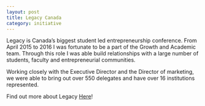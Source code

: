 ```yaml
---
layout: post
title: Legacy Canada
category: initiative
---
```


Legacy is Canada’s biggest student led entrepreneurship conference. From April 2015 to 2016 I was fortunate to be a part of the Growth and Academic team. Through this role I was able build relationships with a large number of students, faculty and entrepreneurial communities.

Working closely with the Executive Director and the Director of marketing, we were able to bring out over 550 delegates and have over 16 institutions represented.  

Find out more about Legacy <a href="httpshttp://www.legacycan.ca/">Here</a>! 


